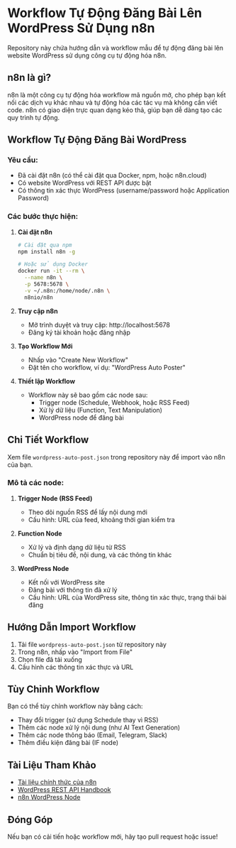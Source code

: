 # Workflow Tự Động Đăng Bài Lên WordPress Sử Dụng n8n

Repository này chứa hướng dẫn và workflow mẫu để tự động đăng bài lên website WordPress sử dụng công cụ tự động hóa n8n.

## n8n là gì?

n8n là một công cụ tự động hóa workflow mã nguồn mở, cho phép bạn kết nối các dịch vụ khác nhau và tự động hóa các tác vụ mà không cần viết code. n8n có giao diện trực quan dạng kéo thả, giúp bạn dễ dàng tạo các quy trình tự động.

## Workflow Tự Động Đăng Bài WordPress

### Yêu cầu:
- Đã cài đặt n8n (có thể cài đặt qua Docker, npm, hoặc n8n.cloud)
- Có website WordPress với REST API được bật
- Có thông tin xác thực WordPress (username/password hoặc Application Password)

### Các bước thực hiện:

1. **Cài đặt n8n**
   ```bash
   # Cài đặt qua npm
   npm install n8n -g
   
   # Hoặc sử dụng Docker
   docker run -it --rm \
     --name n8n \
     -p 5678:5678 \
     -v ~/.n8n:/home/node/.n8n \
     n8nio/n8n
   ```

2. **Truy cập n8n**
   - Mở trình duyệt và truy cập: http://localhost:5678
   - Đăng ký tài khoản hoặc đăng nhập

3. **Tạo Workflow Mới**
   - Nhấp vào "Create New Workflow"
   - Đặt tên cho workflow, ví dụ: "WordPress Auto Poster"

4. **Thiết lập Workflow**
   - Workflow này sẽ bao gồm các node sau:
     - Trigger node (Schedule, Webhook, hoặc RSS Feed)
     - Xử lý dữ liệu (Function, Text Manipulation)
     - WordPress node để đăng bài

## Chi Tiết Workflow

Xem file `wordpress-auto-post.json` trong repository này để import vào n8n của bạn.

### Mô tả các node:

1. **Trigger Node (RSS Feed)**
   - Theo dõi nguồn RSS để lấy nội dung mới
   - Cấu hình: URL của feed, khoảng thời gian kiểm tra

2. **Function Node**
   - Xử lý và định dạng dữ liệu từ RSS
   - Chuẩn bị tiêu đề, nội dung, và các thông tin khác

3. **WordPress Node**
   - Kết nối với WordPress site
   - Đăng bài với thông tin đã xử lý
   - Cấu hình: URL của WordPress site, thông tin xác thực, trạng thái bài đăng

## Hướng Dẫn Import Workflow

1. Tải file `wordpress-auto-post.json` từ repository này
2. Trong n8n, nhấp vào "Import from File"
3. Chọn file đã tải xuống
4. Cấu hình các thông tin xác thực và URL

## Tùy Chỉnh Workflow

Bạn có thể tùy chỉnh workflow này bằng cách:
- Thay đổi trigger (sử dụng Schedule thay vì RSS)
- Thêm các node xử lý nội dung (như AI Text Generation)
- Thêm các node thông báo (Email, Telegram, Slack)
- Thêm điều kiện đăng bài (IF node)

## Tài Liệu Tham Khảo

- [Tài liệu chính thức của n8n](https://docs.n8n.io/)
- [WordPress REST API Handbook](https://developer.wordpress.org/rest-api/)
- [n8n WordPress Node](https://docs.n8n.io/integrations/builtin/app-nodes/n8n-nodes-base.wordpress/)

## Đóng Góp

Nếu bạn có cải tiến hoặc workflow mới, hãy tạo pull request hoặc issue!